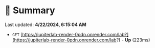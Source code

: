 # 📖 Summary
Last updated: **4/22/2024, 6:15:04 AM**

- `GET` [https://jupiterlab-render-0pdn.onrender.com/lab?](https://jupiterlab-render-0pdn.onrender.com/lab?) - **Up** (223ms)
